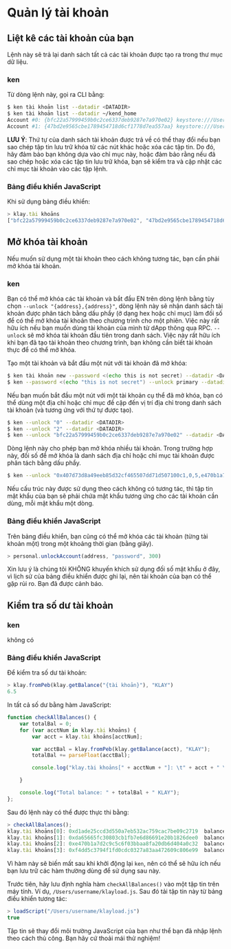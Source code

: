 # Quản lý tài khoản

## Liệt kê các tài khoản của bạn <a id="list-your-accounts"></a>

Lệnh này sẽ trả lại danh sách tất cả các tài khoản được tạo ra trong thư mục dữ liệu.

### ken <a id="ken"></a>

Từ dòng lệnh này, gọi ra CLI bằng:

```bash
$ ken tài khoản list --datadir <DATADIR>
$ ken tài khoản list --datadir ~/kend_home
Account #0: {bfc22a57999459b0c2ce6337deb9287e7a970e02} keystore:///Users/username/kend_home/keystore/UTC--2019-03-26T07-02-58.524962000Z--bfc22a57999459b0c2ce6337deb9287e7a970e02
Account #1: {47bd2e9565cbe1789454718d6cf1778d7ea557aa} keystore:///Users/username/kend_home/keystore/UTC--2019-03-26T07-04-44.840061000Z--47bd2e9565cbe1789454718d6cf1778d7ea557aa
```

**LƯU Ý**: Thứ tự của danh sách tài khoản được trả về có thể thay đổi nếu bạn sao chép tập tin lưu trữ khóa từ các nút khác hoặc xóa các tập tin. Do đó, hãy đảm bảo bạn không dựa vào chỉ mục này, hoặc đảm bảo rằng nếu đã sao chép hoặc xóa các tập tin lưu trữ khóa, bạn sẽ kiểm tra và cập nhật các chỉ mục tài khoản vào các tập lệnh.

### Bảng điều khiển JavaScript <a id="javascript-console"></a>

Khi sử dụng bảng điều khiển:

```javascript
> klay.tài khoảns
["bfc22a57999459b0c2ce6337deb9287e7a970e02", "47bd2e9565cbe1789454718d6cf1778d7ea557aa"]
```

## Mở khóa tài khoản <a id="unlock-accounts"></a>

Nếu muốn sử dụng một tài khoản theo cách không tương tác, bạn cần phải mở khóa tài khoản.

### ken <a id="ken"></a>

Bạn có thể mở khóa các tài khoản và bắt đầu EN trên dòng lệnh bằng tùy chọn `--unlock "{address},{address}"`, dòng lệnh này sẽ nhận danh sách tài khoản được phân tách bằng dấu phẩy \(ở dạng hex hoặc chỉ mục\) làm đối số để có thể mở khóa tài khoản theo chương trình cho một phiên. Việc này rất hữu ích nếu bạn muốn dùng tài khoản của mình từ dApp thông qua RPC. `--unlock` sẽ mở khóa tài khoản đầu tiên trong danh sách. Việc này rất hữu ích khi bạn đã tạo tài khoản theo chương trình, bạn không cần biết tài khoản thực để có thể mở khóa.

Tạo một tài khoản và bắt đầu một nút với tài khoản đã mở khóa:

```bash
$ ken tài khoản new --password <(echo this is not secret) --datadir <DATADIR>
$ ken --password <(echo "this is not secret") --unlock primary --datadir <DATADIR> --rpccorsdomain localhost --verbosity 6 2>> log.log
```

Nếu bạn muốn bắt đầu một nút với một tài khoản cụ thể đã mở khóa, bạn có thể dùng một địa chỉ hoặc chỉ mục đề cập đến vị trí địa chỉ trong danh sách tài khoản \(và tương ứng với thứ tự được tạo\).

```bash
$ ken --unlock "0" --datadir <DATADIR>
$ ken --unlock "2" --datadir <DATADIR>
$ ken --unlock "bfc22a57999459b0c2ce6337deb9287e7a970e02" --datadir <DATADIR>
```

Dòng lệnh này cho phép bạn mở khóa nhiều tài khoản. Trong trường hợp này, đối số để mở khóa là danh sách địa chỉ hoặc chỉ mục tài khoản được phân tách bằng dấu phẩy.

```bash
$ ken --unlock "0x407d73d8a49eeb85d32cf465507dd71d507100c1,0,5,e470b1a7d2c9c5c6f03bbaa8fa20db6d404a0c32" --datadir <DATADIR>
```

Nếu cấu trúc này được sử dụng theo cách không có tương tác, thì tập tin mật khẩu của bạn sẽ phải chứa mật khẩu tương ứng cho các tài khoản cần dùng, mỗi mật khẩu một dòng.

### Bảng điều khiển JavaScript <a id="javascript-console"></a>

Trên bảng điều khiển, bạn cũng có thể mở khóa các tài khoản \(từng tài khoản một\) trong một khoảng thời gian \(bằng giây\).

```javascript
> personal.unlockAccount(address, "password", 300)
```

Xin lưu ý là chúng tôi KHÔNG khuyến khích sử dụng đối số mật khẩu ở đây, vì lịch sử của bảng điều khiển được ghi lại, nên tài khoản của bạn có thể gặp rủi ro. Bạn đã được cảnh báo.

## Kiểm tra số dư tài khoản <a id="check-account-balance"></a>

### ken <a id="ken"></a>

không có

### Bảng điều khiển JavaScript <a id="javascript-console"></a>

Để kiểm tra số dư tài khoản:

```javascript
> klay.fromPeb(klay.getBalance("{tài khoản}"), "KLAY")
6.5
```

In tất cả số dư bằng hàm JavaScript:

```javascript
function checkAllBalances() {
    var totalBal = 0;
    for (var acctNum in klay.tài khoảns) {
        var acct = klay.tài khoảns[acctNum];

        var acctBal = klay.fromPeb(klay.getBalance(acct), "KLAY");
        totalBal += parseFloat(acctBal);

        console.log("klay.tài khoảns[" + acctNum + "]: \t" + acct + " \tbalance: " + acctBal + "KLAY");

    }

    console.log("Total balance: " + totalBal + " KLAY");
};
```

Sau đó lệnh này có thể được thực thi bằng:

```javascript
> checkAllBalances();
klay.tài khoảns[0]: 0xd1ade25ccd3d550a7eb532ac759cac7be09c2719  balance: 63.11848 KLAY
klay.tài khoảns[1]: 0xda65665fc30803cb1fb7e6d86691e20b1826dee0  balance: 0 KLAY
klay.tài khoảns[2]: 0xe470b1a7d2c9c5c6f03bbaa8fa20db6d404a0c32  balance: 1 KLAY
klay.tài khoảns[3]: 0xf4dd5c3794f1fd0cdc0327a83aa472609c806e99  balance: 6 KLAY
```

Vì hàm này sẽ biến mất sau khi khởi động lại `ken`, nên có thể sẽ hữu ích nếu bạn lưu trữ các hàm thường dùng để sử dụng sau này.

Trước tiên, hãy lưu định nghĩa hàm `checkAllBalances()` vào một tập tin trên máy tính. Ví dụ, `/Users/username/klayload.js`. Sau đó tải tập tin này từ bảng điều khiển tương tác:

```javascript
> loadScript("/Users/username/klayload.js")
true
```

Tập tin sẽ thay đổi môi trường JavaScript của bạn như thể bạn đã nhập lệnh theo cách thủ công. Bạn hãy cứ thoải mái thử nghiệm!

